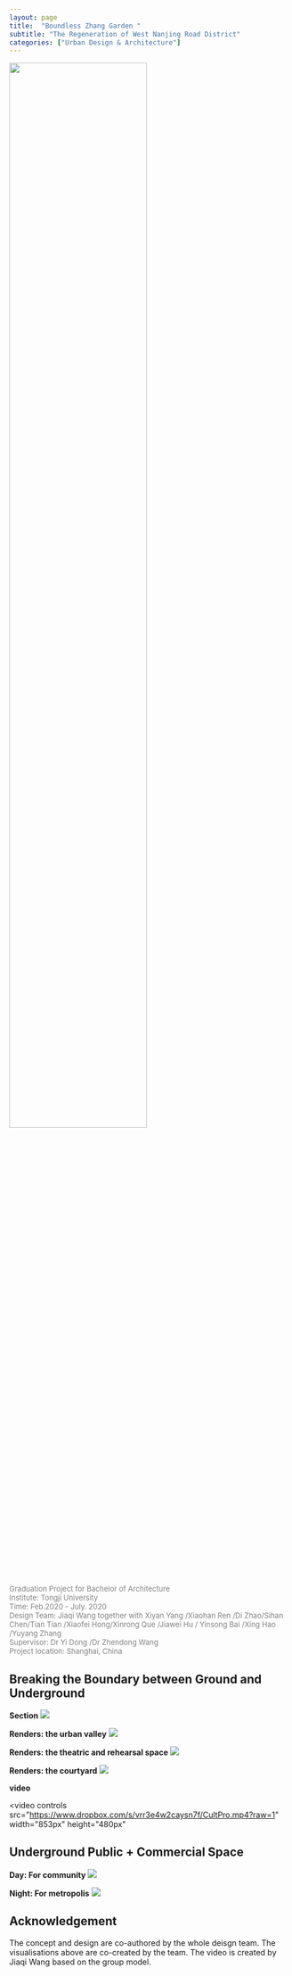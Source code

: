 ```yaml
---
layout: page
title:  "Boundless Zhang Garden "
subtitle: "The Regeneration of West Nanjing Road District" 
categories: ["Urban Design & Architecture"]
---
```


 <a href="{{ '/assets/img/featuredwork/06-ZG/06-Heading-unfold.jpg' | prepend: site.baseurl }}">
   <img src="{{ '/assets/img/featuredwork/06-ZG/06-Heading-fold.jpg' | prepend: site.baseurl }}" 
   onmouseover="this.src='/assets/img/featuredwork/06-ZG/06-Heading-unfold.jpg'" 
		onmouseout="this.src='/assets/img/featuredwork/06-ZG/06-Heading-fold.jpg'" 
      style="height:auto; object-fit: cover; width:70%; margin: 0 auto;">
</div></a>

<div id="project-info">
	<font size=2> <font color="grey">
Graduation Project for Bachelor of Architecture<br>  
Institute: Tongji University  <br>  
Time: Feb.2020 - July. 2020  <br>  
Design Team: Jiaqi Wang together with Xiyan Yang /Xiaohan Ren /Di Zhao/Sihan Chen/Tian Tian /Xiaofei Hong/Xinrong Que /Jiawei Hu / Yinsong Bai /Xing Hao /Yuyang Zhang <br>  
Supervisor: Dr Yi Dong  /Dr Zhendong Wang <br>
Project location: Shanghai, China  <br>  
   </font></font>
</div>


## Breaking the Boundary between Ground and Underground

**Section**
<img src="{{ '/assets/img/featuredwork/06-ZG/06-Section.jpg' | prepend: site.baseurl }}" style="height:auto; object-fit: cover; width:auto max-width:80%; margin: 0 auto;">

**Renders: the urban valley**
<img src="{{ '/assets/img/featuredwork/06-ZG/06-Render01.jpg' | prepend: site.baseurl }}" style="height:auto; object-fit: cover; width:auto max-width:100%; margin: 0 auto;">

**Renders: the theatric and rehearsal space**
<img src="{{ '/assets/img/featuredwork/06-ZG/06-Render04.jpg' | prepend: site.baseurl }}" style="height:auto; object-fit: cover; width:auto max-width:80%; margin: 0 auto;">

**Renders: the courtyard**
<img src="{{ '/assets/img/featuredwork/06-ZG/06-Render05.jpg' | prepend: site.baseurl }}" style="height:auto; object-fit: cover; width:auto max-width:80%; margin: 0 auto;">

**video**

<video
      controls
      src="https://www.dropbox.com/s/vrr3e4w2caysn7f/CultPro.mp4?raw=1"
      width="853px"
      height="480px"
></video>

## Underground Public + Commercial Space

**Day: For community**
<img src="{{ '/assets/img/featuredwork/06-ZG/06-Render0.jpg' | prepend: site.baseurl }}" style="height:auto; object-fit: cover; width:auto max-width:80%; margin: 0 auto;">

**Night: For metropolis**
<img src="{{ '/assets/img/featuredwork/06-ZG/06-Render02.jpg' | prepend: site.baseurl }}" style="height:auto; object-fit: cover; width:auto max-width:80%; margin: 0 auto;">


## Acknowledgement
The concept and design are co-authored by the whole deisgn team. The visualisations above are co-created by the team. The video is created by Jiaqi Wang based on the group model.

